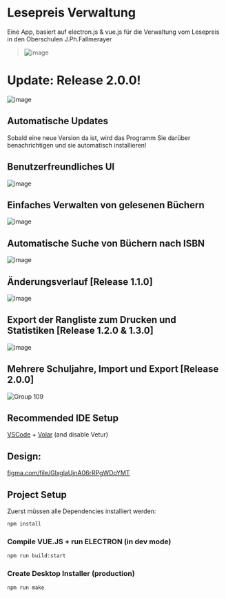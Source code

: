 # Lesepreis Verwaltung

Eine App, basiert auf electron.js & vue.js für die Verwaltung vom Lesepreis in den Oberschulen J.Ph.Fallmerayer
> ![image](https://github.com/serafimpear/lesepreis/assets/67895914/b809901f-52e3-4474-8db1-5f460b56c689)

# Update: Release 2.0.0!
![image](https://github.com/user-attachments/assets/6d0d3a21-6eb2-4f73-bde0-145f4223ef00)


## Automatische Updates
Sobald eine neue Version da ist, wird das Programm Sie darüber benachrichtigen und sie automatisch installieren! 

## Benutzerfreundliches UI
![image](https://github.com/serafimpear/lesepreis/assets/67895914/5552b688-c918-4cad-afca-0da3bb9fad83)

## Einfaches Verwalten von gelesenen Büchern
![image](https://github.com/serafimpear/lesepreis/assets/67895914/df0409ad-b311-42ae-8bb1-e1c84b85e449)

## Automatische Suche von Büchern nach ISBN
![image](https://github.com/serafimpear/lesepreis/assets/67895914/73fc7d88-7219-44dd-895d-a1c8c2b8e4af)

## Änderungsverlauf [Release 1.1.0]
![image](https://github.com/serafimpear/lesepreis/assets/67895914/5b5fdab8-5225-483d-b50b-c6c5904670f8)

## Export der Rangliste zum Drucken und Statistiken [Release 1.2.0 & 1.3.0]
![image](https://github.com/serafimpear/lesepreis/assets/67895914/8030dc51-ba55-4a1b-ab1d-20538efd6008)

## Mehrere Schuljahre, Import und Export [Release 2.0.0]
![Group 109](https://github.com/user-attachments/assets/3cdfc311-ca76-4ad9-a864-c15167adbaa3)


## Recommended IDE Setup

[VSCode](https://code.visualstudio.com/) + [Volar](https://marketplace.visualstudio.com/items?itemName=Vue.volar) (and disable Vetur)

## Design:
[figma.com/file/GlxglaUjnA06rRPgWDoYMT](https://www.figma.com/file/GlxglaUjnA06rRPgWDoYMT/Untitled?type=design&node-id=0%3A1&mode=design&t=rq3YeKIz7A5pXClq-1)

## Project Setup
Zuerst müssen alle Dependencies installiert werden:
```sh
npm install
```

### Compile VUE.JS + run ELECTRON (in dev mode)

```sh
npm run build:start
```

### Create Desktop Installer (production)

```sh
npm run make
```
